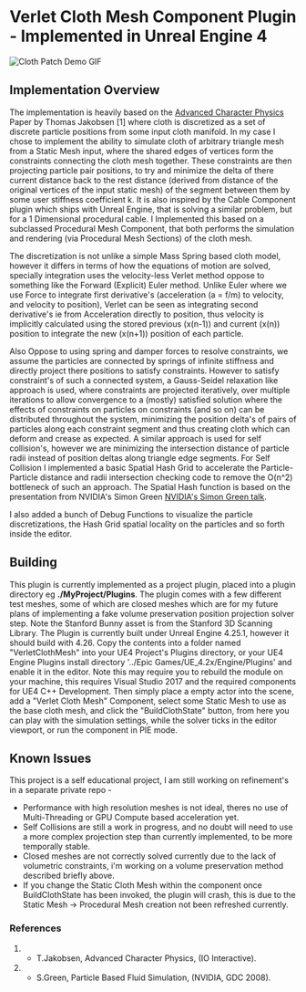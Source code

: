 # Verlet Cloth Mesh Component Plugin - Implemented in Unreal Engine 4

![Cloth Patch Demo GIF](Doc/VerletClothPatch.gif)

## Implementation Overview 
The implementation is heavily based on the [Advanced Character Physics](https://www.cs.cmu.edu/afs/cs/academic/class/15462-s13/www/lec_slides/Jakobsen.pdf) Paper by Thomas Jakobsen [1] where cloth is discretized as a set of discrete particle positions from some input cloth manifold. In my case I chose to implement the ability to simulate cloth of arbitrary triangle mesh from a Static Mesh input, where the shared edges of vertices form the constraints connecting the cloth mesh together. These constraints are then projecting particle pair positions, to try and minimize the delta of there current distance back to the rest distance (derived from distance of the original vertices of the input static mesh) of the segment between them by some user stiffness coefficient k. It is also inspired by the Cable Component plugin which ships with Unreal Engine, that is solving a similar problem, but for a 1 Dimensional procedural cable. I Implemented this based on a subclassed Procedural Mesh Component, that both performs the simulation and rendering (via Procedural Mesh Sections) of the cloth mesh. 

The discretization is not unlike a simple Mass Spring based cloth model, however it differs in terms of how the equations of motion are solved, specially integration uses the velocity-less Verlet method oppose to something like the Forward (Explicit) Euler method. Unlike Euler where we use Force to integrate first derivative's (acceleration (a = f/m) to velocity, and velocity to position), Verlet can be seen as integrating second derivative's ie from Acceleration directly to position, thus velocity is implicitly calculated using the stored previous (x(n-1)) and current (x(n)) position to integrate the new (x(n+1)) position of each particle.

Also Oppose to using spring and damper forces to resolve constraints, we assume the particles are connected by springs of infinite stiffness and directly project there positions to satisfy constraints. However to satisfy constraint's of such a connected system, a Gauss-Seidel relaxation like approach is used, where constraints are projected iteratively, over multiple iterations to allow convergence to a (mostly) satisfied solution where the effects of constraints on particles on constraints (and so on) can be distributed throughout the system, minimizing the position delta's of pairs of particles along each constraint segment and thus creating cloth which can deform and crease as expected.  A similar approach is used for self collision's, however we are minimizing the intersection distance of particle radii instead of position deltas along triangle edge segments. For Self Collision I implemented a basic Spatial Hash Grid to accelerate the Particle-Particle distance and radii intersection checking code to remove the O(n^2) bottleneck of such an approach. The Spatial Hash function is based on the presentation from NVIDIA's Simon Green [NVIDIA's Simon Green talk](http://developer.download.nvidia.com/presentations/2008/GDC/GDC08_ParticleFluids.pdf).

I also added a bunch of Debug Functions to visualize the particle discretizations, the Hash Grid spatial locality on the particles and so forth inside the editor. 

## Building
This plugin is currently implemented as a project plugin, placed into a plugin directory eg **./MyProject/Plugins**. The plugin comes with a few different test meshes, some of which are closed meshes which
are for my future plans of implementing a fake volume preservation position projection solver step. Note the Stanford Bunny asset is from the Stanford 3D Scanning Library. 
The Plugin is currently built under Unreal Engine 4.25.1, however it should build with 4.26. 
Copy the contents into a folder named "VerletClothMesh" into your UE4 Project's Plugins directory, or your UE4 Engine Plugins install directory '../Epic Games/UE_4.2x/Engine/Plugins' and enable it in the editor. Note this may require you to rebuild the module on your machine, this requires Visual Studio 2017 and the required components for UE4 C++ Development. 
Then simply place a empty actor into the scene, add a "Verlet Cloth Mesh" Component, select some Static Mesh to use as the base cloth mesh, and click the "BuildClothState" button, from here you can play with
the simulation settings, while the solver ticks in the editor viewport, or run the component in PIE mode. 

## Known Issues
This project is a self educational project, I am still working on refinement's in a separate private repo -
* Performance with high resolution meshes is not ideal, theres no use of Multi-Threading or GPU Compute based acceleration yet. 
* Self Collisions are still a work in progress, and no doubt will need to use a more complex projection step than currently implemented, to be more temporally stable.  
* Closed meshes are not correctly solved currently due to the lack of volumetric constraints, i'm working on a volume preservation method described briefly above. 
* If you change the Static Cloth Mesh within the component once BuildClothState has been invoked, the plugin will crash, this is due to the Static Mesh -> Procedural Mesh creation not been refreshed currently.

### References 
1. * T.Jakobsen, Advanced Character Physics, (IO Interactive).
2. * S.Green, Particle Based Fluid Simulation, (NVIDIA, GDC 2008).